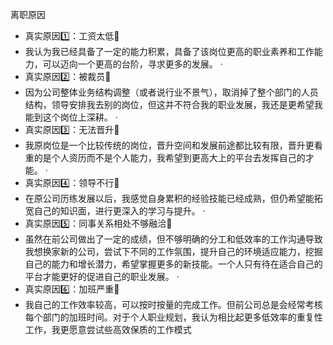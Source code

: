离职原因

+ 真实原因1️⃣：工资太低🙅
+ 我认为我已经具备了一定的能力积累，具备了该岗位更高的职业素养和工作能力，可以迈向一个更高的台阶，寻求更多的发展。
·
+ 真实原因2️⃣：被裁员🙅
+ 因为公司整体业务结构调整（或者说行业不景气），取消掉了整个部门的人员结构，领导安排我去别的岗位，但这并不符合我的职业发展，我还是更希望我能到这个岗位上深耕。
·
+ 真实原因3️⃣：无法晋升🙅
+ 我原岗位是一个比较传统的岗位，晋升空间和发展前途都比较有限，晋升更看重的是个人资历而不是个人能力，我希望到更高大上的平台去发挥自己的才能。
·
+ 真实原因4️⃣：领导不行🙅
+ 在原公司历练发展以后，我感觉自身累积的经验技能已经成熟，但仍希望能拓宽自己的知识面，进行更深入的学习与提升。
·
+ 真实原因5️⃣：同事关系相处不够融洽🙅
+ 虽然在前公司做出了一定的成绩，但不够明确的分工和低效率的工作沟通导致我想换家新的公司，尝试下不同的工作氛围，提升自己的环境适应能力，挖掘自己的能力和增长潜力，希望掌握更多的新技能。一个人只有待在适合自己的平台才能更好的促进自己的职业发展。
·
+ 真实原因6️⃣：加班严重🙅
+ 我自己的工作效率较高，可以按时按量的完成工作。但前公司总是会经常考核每个部门的加班时间。对于个人职业规划，我认为相比起更多低效率的重复性工作，我更愿意尝试些高效保质的工作模式
